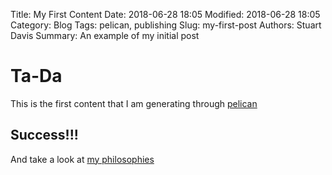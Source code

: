 Title: My First Content
Date: 2018-06-28 18:05
Modified: 2018-06-28 18:05
Category: Blog
Tags: pelican, publishing
Slug: my-first-post
Authors: Stuart Davis
Summary: An example of my initial post

# Ta-Da

This is the first content that I am generating through [pelican](http://getpelican.com)


## Success!!!

And take a look at [my philosophies]({filename}/pages/my-philosophies.md)